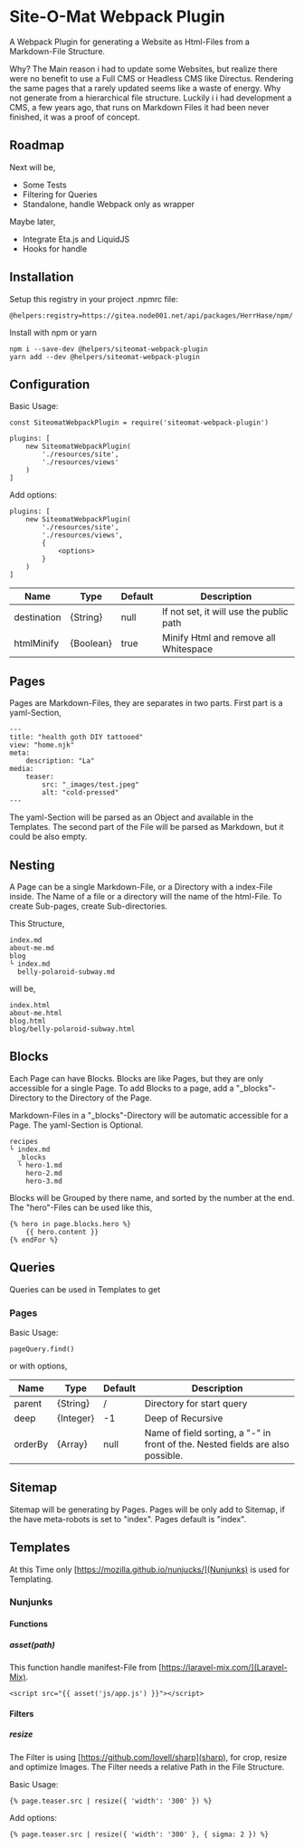 # Site-O-Mat Webpack Plugin

A Webpack Plugin for generating a Website as Html-Files from a Markdown-File Structure.

Why? The Main reason i had to update some Websites, but realize there were no benefit
to use a Full CMS or Headless CMS like Directus. Rendering the same pages that a rarely updated
seems like a waste of energy. Why not generate from a hierarchical file structure. Luckily i
i had development a CMS, a few years ago, that runs on Markdown Files it had been never
finished, it was a proof of concept.

## Roadmap

Next will be,

* Some Tests
* Filtering for Queries
* Standalone, handle Webpack only as wrapper

Maybe later,

* Integrate Eta.js and LiquidJS
* Hooks for handle

## Installation

Setup this registry in your project .npmrc file:

```
@helpers:registry=https://gitea.node001.net/api/packages/HerrHase/npm/
```

Install with npm or yarn

```
npm i --save-dev @helpers/siteomat-webpack-plugin
yarn add --dev @helpers/siteomat-webpack-plugin
```

## Configuration

Basic Usage:

```
const SiteomatWebpackPlugin = require('siteomat-webpack-plugin')

plugins: [
    new SiteomatWebpackPlugin(
        './resources/site',
        './resources/views'
    )
]
```

Add options:

```
plugins: [
    new SiteomatWebpackPlugin(
        './resources/site',
        './resources/views',
        {
            <options>
        }
    )
]
```

| Name        | Type      | Default | Description |
|-------------|-----------|---------|-------------|
| destination | {String}  | null    | If not set, it will use the public path |
| htmlMinify  | {Boolean} | true    | Minify Html and remove all Whitespace |

## Pages

Pages are Markdown-Files, they are separates in two parts. First part is a yaml-Section,

```
---
title: "health goth DIY tattooed"
view: "home.njk"
meta:
    description: "La"
media:
    teaser:
        src: "_images/test.jpeg"
        alt: "cold-pressed"
---
```

The yaml-Section will be parsed as an Object and available in the Templates. The
second part of the File will be parsed as Markdown, but it could be also empty.

## Nesting

A Page can be a single Markdown-File, or a Directory with a index-File inside.
The Name of a file or a directory will the name of the html-File. To create Sub-pages,
create Sub-directories.

This Structure,

```
index.md
about-me.md
blog
└ index.md
  belly-polaroid-subway.md
```

will be,

```
index.html
about-me.html
blog.html
blog/belly-polaroid-subway.html
```

## Blocks

Each Page can have Blocks. Blocks are like Pages, but they are only accessible
for a single Page. To add Blocks to a page, add a "_blocks"-Directory
to the Directory of the Page.

Markdown-Files in a "_blocks"-Directory will be automatic accessible for a Page. The yaml-Section is Optional.

```
recipes
└ index.md
  _blocks
  └ hero-1.md
    hero-2.md
    hero-3.md
```

Blocks will be Grouped by there name, and sorted by the number at the end. The "hero"-Files
can be used like this,

```
{% hero in page.blocks.hero %}
    {{ hero.content }}
{% endFor %}
```

## Queries

Queries can be used in Templates to get

### Pages

Basic Usage:

```
pageQuery.find()
```

or with options,

| Name        | Type      | Default | Description |
|-------------|-----------|---------|-------------|
| parent      | {String}  | /       | Directory for start query |
| deep        | {Integer} | -1      | Deep of Recursive |
| orderBy     | {Array}   | null    | Name of field sorting, a "-" in front of the. Nested fields are also possible. |

## Sitemap

Sitemap will be generating by Pages. Pages will be only add to Sitemap, if the have meta-robots is set
to "index". Pages default is "index".

## Templates

At this Time only [https://mozilla.github.io/nunjucks/](Nunjunks) is used for Templating.

### Nunjunks

#### Functions

##### asset(path)

This function handle manifest-File from [https://laravel-mix.com/](Laravel-Mix).

```
<script src="{{ asset('js/app.js') }}"></script>
```

#### Filters

##### resize

The Filter is using [https://github.com/lovell/sharp](sharp), for crop, resize and
optimize Images. The Filter needs a relative Path in the File Structure.

Basic Usage:

```
{% page.teaser.src | resize({ 'width': '300' }) %}
```

Add options:

```
{% page.teaser.src | resize({ 'width': '300' }, { sigma: 2 }) %}
```